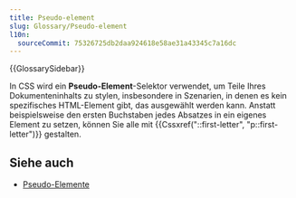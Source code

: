 ```yaml
---
title: Pseudo-element
slug: Glossary/Pseudo-element
l10n:
  sourceCommit: 75326725db2daa924618e58ae31a43345c7a16dc
---
```


{{GlossarySidebar}}

In CSS wird ein **Pseudo-Element**-Selektor verwendet, um Teile Ihres Dokumenteninhalts zu stylen, insbesondere in Szenarien, in denen es kein spezifisches HTML-Element gibt, das ausgewählt werden kann. Anstatt beispielsweise den ersten Buchstaben jedes Absatzes in ein eigenes Element zu setzen, können Sie alle mit {{Cssxref("::first-letter", "p::first-letter")}} gestalten.

## Siehe auch

- [Pseudo-Elemente](/de/docs/Web/CSS/Pseudo-elements)
